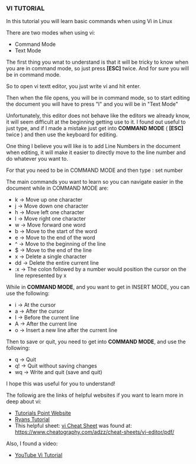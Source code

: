 ### VI TUTORIAL

In this tutorial you will learn basic commands
when using Vi in Linux

There are two modes when using vi:

- Command Mode
- Text Mode

The first thing you wnat to understand is that it will be tricky to know when
you are in command mode, so just press **[ESC]** twice.
And for sure you will be in command mode.

So to open vi textt editor, you just write vi <your file name> and hit enter.

Then when the file opens, you will be in command mode,
so to start editing the document you will have to press "I"
and you will be in "Text Mode"

Unfortunately, this editor does not behave like the editors we already know,
it will seem difficult at the beginning getting use to it. I found out useful
to just type, and if I made a mistake just get into **COMMAND MODE**
( **[ESC]** twice ) and then use the keyboard for editing.

One thing I believe you will like is to add Line Numbers in the document when
editing, it will make it easier to directly move to the line number and do
whatever you want to.

For that you need to be in COMMAND MODE and then type : set number

The main commands you want to learn so you can navigate easier in the document
while in COMMAND MODE are:

+ k -> Move up one character
+ j -> Move down one character
+ h -> Move left one character
+ l -> Move right one character
+ w -> Move forward one word
+ b -> Move to the start of the word
+ e -> Move to the end of the word
+ ^ -> Move to the beginning of the line
+ $ -> Move to the end of the line
+ x -> Delete a single character
+ dd -> Delete the entire current line
+ :x -> The colon followed by a number would position the cursor on the line represented by x

While in **COMMAND MODE**, and you want to get in INSERT MODE, you can use the
following:

+ i -> At the cursor
+ a -> After the cursor
+ I -> Before the current line
+ A -> After the current line
+ o -> Insert a new line after the current line

Then to save or quit, you need to get into **COMMAND MODE**, and use the following:

+ q -> Quit
+ q! -> Quit without saving changes
+ wq -> Write and quit (save and quit)

I hope this was useful for you to understand!

The followig are the links of helpful websites if you want to learn more in deep about vi:

- [Tutorials Point Website](https://www.tutorialspoint.com/unix/unix-vi-editor.htm)
- [Ryans Tutorial](https://ryanstutorials.net/linuxtutorial/cheatsheetvi.php)
- This helpful sheet: [vi Cheat Sheet](./viCheatSheet.pdf) was found at: https://www.cheatography.com/adzz/cheat-sheets/vi-editor/pdf/

Also, I found a video:

- [YouTube Vi Tutorial](https://www.youtube.com/watch?v=HMpB28l1sLc)
